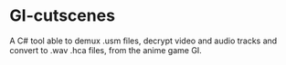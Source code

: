 # GI-cutscenes
A C# tool able to demux .usm files, decrypt video and audio tracks and convert to .wav .hca files, from the anime game GI. 
